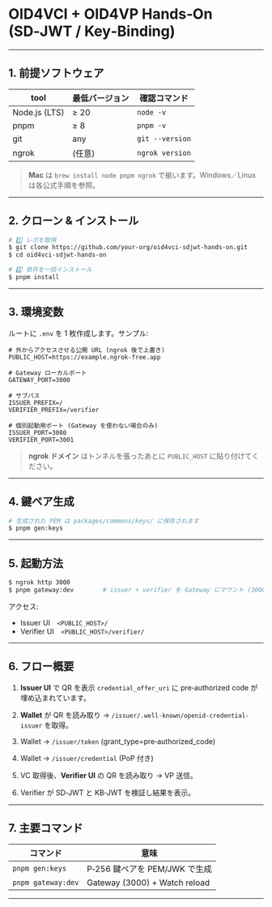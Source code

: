 # OID4VCI + OID4VP Hands‑On (SD‑JWT / Key‑Binding)

---

## 1. 前提ソフトウェア

| tool          | 最低バージョン | 確認コマンド    |
| ------------- | -------------- | --------------- |
| Node.js (LTS) | ≥ 20           | `node -v`       |
| pnpm          | ≥ 8            | `pnpm -v`       |
| git           | any            | `git --version` |
| ngrok         | (任意)         | `ngrok version` |

> **Mac** は `brew install node pnpm ngrok` で揃います。Windows／Linux は各公式手順を参照。

---

## 2. クローン & インストール

```bash
# 1️⃣ レポを取得
$ git clone https://github.com/your‑org/oid4vci-sdjwt-hands-on.git
$ cd oid4vci-sdjwt-hands-on

# 2️⃣ 依存を一括インストール
$ pnpm install
```

---

## 3. 環境変数

ルートに `.env` を 1 枚作成します。サンプル:

```dotenv
# 外からアクセスさせる公開 URL (ngrok 後で上書き)
PUBLIC_HOST=https://example.ngrok-free.app

# Gateway ローカルポート
GATEWAY_PORT=3000

# サブパス
ISSUER_PREFIX=/
VERIFIER_PREFIX=/verifier

# 個別起動用ポート (Gateway を使わない場合のみ)
ISSUER_PORT=3000
VERIFIER_PORT=3001
```

> **ngrok ドメイン** はトンネルを張ったあとに `PUBLIC_HOST` に貼り付けてください。

---

## 4. 鍵ペア生成

```bash
# 生成された PEM は packages/commons/keys/ に保存されます
$ pnpm gen:keys
```

---

## 5. 起動方法

```bash
$ ngrok http 3000
$ pnpm gateway:dev        # issuer + verifier を Gateway にマウント (3000)
```

アクセス:

- Issuer UI `<PUBLIC_HOST>/`
- Verifier UI `<PUBLIC_HOST>/verifier/`

---

## 6. フロー概要

1. **Issuer UI** で QR を表示
   `credential_offer_uri` に pre‑authorized code が埋め込まれています。
2. **Wallet** が QR を読み取り → `/issuer/.well-known/openid-credential-issuer` を取得。
3. Wallet → `/issuer/token` (grant_type=pre‑authorized_code)
4. Wallet → `/issuer/credential` (PoP 付き)

5. VC 取得後、**Verifier UI** の QR を読み取り → VP 送信。
6. Verifier が SD‑JWT と KB‑JWT を検証し結果を表示。

---

## 7. 主要コマンド

| コマンド           | 意味                          |
| ------------------ | ----------------------------- |
| `pnpm gen:keys`    | P‑256 鍵ペアを PEM/JWK で生成 |
| `pnpm gateway:dev` | Gateway (3000) + Watch reload |

---
